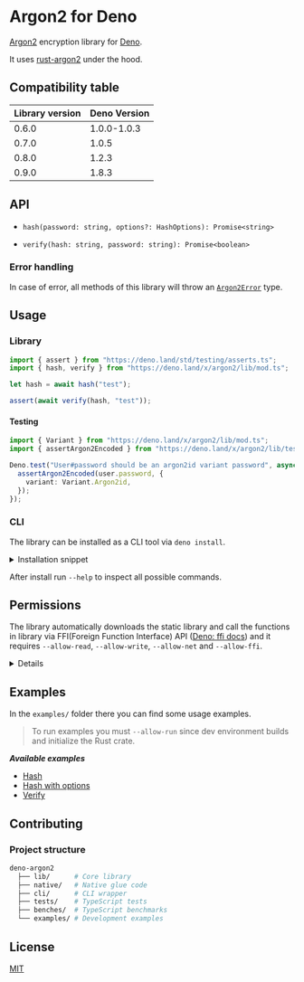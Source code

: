 # Argon2 for Deno

[Argon2](https://github.com/P-H-C/phc-winner-argon2) encryption library for
[Deno](https://deno.land).

It uses [rust-argon2](https://github.com/sru-systems/rust-argon2) under the
hood.

## Compatibility table

| Library version | Deno Version |
| --------------- | ------------ |
| 0.6.0           | 1.0.0-1.0.3  |
| 0.7.0           | 1.0.5        |
| 0.8.0           | 1.2.3        |
| 0.9.0           | 1.8.3        |

## API

- `hash(password: string, options?: HashOptions): Promise<string>`

- `verify(hash: string, password: string): Promise<boolean>`

### Error handling

In case of error, all methods of this library will throw an
[`Argon2Error`](lib/error.ts) type.

## Usage

### Library

```ts
import { assert } from "https://deno.land/std/testing/asserts.ts";
import { hash, verify } from "https://deno.land/x/argon2/lib/mod.ts";

let hash = await hash("test");

assert(await verify(hash, "test"));
```

#### Testing

```ts
import { Variant } from "https://deno.land/x/argon2/lib/mod.ts";
import { assertArgon2Encoded } from "https://deno.land/x/argon2/lib/testing.ts";

Deno.test("User#password should be an argon2id variant password", async () => {
  assertArgon2Encoded(user.password, {
    variant: Variant.Argon2id,
  });
});
```

### CLI

The library can be installed as a CLI tool via `deno install`.

<details>

<summary>Installation snippet</summary>

    ```sh
    deno install \
      -A \
      --unstable \
      argon2 https://deno.land/x/argon2/cli/argon2.ts
    ```

</details>

After install run `--help` to inspect all possible commands.

## Permissions

The library automatically downloads the static library and call the functions in library
via FFI(Foreign Function Interface) API ([Deno: ffi docs](https://deno.land/manual@v1.30.0/runtime/ffi_api)) and it
requires `--allow-read`, `--allow-write`, `--allow-net` and `--allow-ffi`.

<details>

    ```sh
    deno \
      --allow-read \
      --allow-write \
      --allow-net \
      --allow-ffi \
      --unstable \
      lib/mod.ts
    ```

</details>

## Examples

In the `examples/` folder there you can find some usage examples.

> To run examples you must `--allow-run` since dev environment builds and
> initialize the Rust crate.

_**Available examples**_

- [Hash](examples/hash.ts)
- [Hash with options](examples/hash-with-options.ts)
- [Verify](examples/verify.ts)

## Contributing

### Project structure

```sh
deno-argon2
  ├── lib/      # Core library
  ├── native/   # Native glue code
  ├── cli/      # CLI wrapper
  ├── tests/    # TypeScript tests
  ├── benches/  # TypeScript benchmarks
  └── examples/ # Development examples
```

## License

[MIT](LICENSE)
